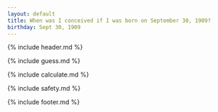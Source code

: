 ```yaml
---
layout: default
title: When was I conceived if I was born on September 30, 1909?
birthday: Sept 30, 1909
---
```


{% include header.md %}

{% include guess.md %}

{% include calculate.md %}

{% include safety.md %}

{% include footer.md %}



